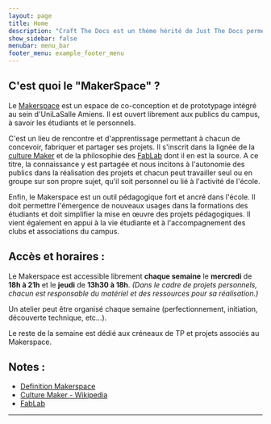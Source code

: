 ```yaml
---
layout: page
title: Home
description: "Craft The Docs est un thème hérité de Just The Docs permettant la documentation au sein du MakerSapce d'UniLaSalle Amiens"
show_sidebar: false
menubar: menu_bar
footer_menu: example_footer_menu
---
```


## C'est quoi le "MakerSpace" ?

Le [Makerspace](https://fr.wikipedia.org/wiki/Makerspace) est un espace de co-conception et de prototypage intégré au sein d'UniLaSalle Amiens. Il est ouvert librement aux publics du campus, à savoir les étudiants et le personnels. 

C'est un lieu de rencontre et d'apprentissage permettant à chacun de concevoir, fabriquer et partager ses projets. Il s'inscrit dans la lignée de la [culture Maker](https://fr.wikipedia.org/wiki/Culture_maker) et de la philosophie des [FabLab](https://fr.wikipedia.org/wiki/Fab_lab) dont il en est la source. A ce titre, la connaissance y est partagée et nous incitons à l'autonomie des publics dans la réalisation des projets et chacun peut travailler seul ou en groupe sur son propre sujet, qu'il soit personnel ou lié à l'activité de l'école.

Enfin, le Makerspace est un outil pédagogique fort et ancré dans l'école. Il doit permettre l'émergence de nouveaux usages dans la formations des étudiants et doit simplifier la mise en œuvre des projets pédagogiques. Il vient également en appui à la vie étudiante et à l'accompagnement des clubs et associations du campus. 

## Accès et horaires :

Le Makerspace est accessible librement **chaque semaine** le **mercredi** de **18h à 21h** et le **jeudi** de **13h30 à 18h**. *(Dans le cadre de projets personnels, chacun est responsable du matériel et des ressources pour sa réalisation.)*

Un atelier peut être organisé chaque semaine (perfectionnement, initiation, découverte technique, etc...).

Le reste de la semaine est dédié aux créneaux de TP et projets associés au Makerspace.

## Notes :

- [Definition Makerspace](https://fr.wikipedia.org/wiki/Makerspace)
- [Culture Maker - Wikipedia](https://fr.wikipedia.org/wiki/Culture_maker)
- [FabLab](https://fr.wikipedia.org/wiki/Fab_lab)

---